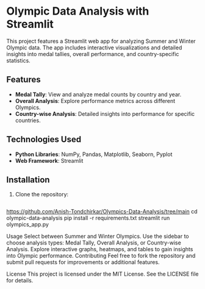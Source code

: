 # Olympic Data Analysis with Streamlit

This project features a Streamlit web app for analyzing Summer and Winter Olympic data. The app includes interactive visualizations and detailed insights into medal tallies, overall performance, and country-specific statistics.

## Features

- **Medal Tally**: View and analyze medal counts by country and year.
- **Overall Analysis**: Explore performance metrics across different Olympics.
- **Country-wise Analysis**: Detailed insights into performance for specific countries.

## Technologies Used

- **Python Libraries**: NumPy, Pandas, Matplotlib, Seaborn, Pyplot
- **Web Framework**: Streamlit

## Installation

1. Clone the repository:
   ```bash
 https://github.com/Anish-Tondchirkar/Olympics-Data-Analysis/tree/main
cd olympic-data-analysis
pip install -r requirements.txt
streamlit run olympics_app.py



Usage
Select between Summer and Winter Olympics.
Use the sidebar to choose analysis types: Medal Tally, Overall Analysis, or Country-wise Analysis.
Explore interactive graphs, heatmaps, and tables to gain insights into Olympic performance.
Contributing
Feel free to fork the repository and submit pull requests for improvements or additional features.

License
This project is licensed under the MIT License. See the LICENSE file for details.
